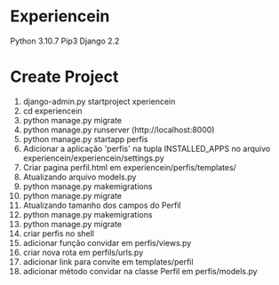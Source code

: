 # Experiencein
Python 3.10.7
Pip3
Django 2.2

# Create Project 
1. django-admin.py startproject xperiencein 
2. cd experiencein
3. python manage.py migrate
4. python manage.py runserver (http://localhost:8000)
5. python manage.py startapp perfis
6. Adicionar a aplicação 'perfis' na tupla INSTALLED_APPS no arquivo experiencein/experiencein/settings.py
7. Criar pagina perfil.html em experiencein/perfis/templates/
8. Atualizando arquivo models.py
9. python manage.py makemigrations
10. python manage.py migrate
11. Atualizando tamanho dos campos do Perfil
12. python manage.py makemigrations
13. python manage.py migrate
14. criar perfis no shell
15. adicionar função convidar em perfis/views.py
16. criar nova rota em perfils/urls.py
17. adicionar link para convite em templates/perfil 
18. adicionar método convidar na classe Perfil em perfis/models.py
